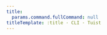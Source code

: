```yaml
---
title:
  params.command.fullCommand: null
titleTemplate: :title · CLI · Tuist
---
```


<!-- @content -->
